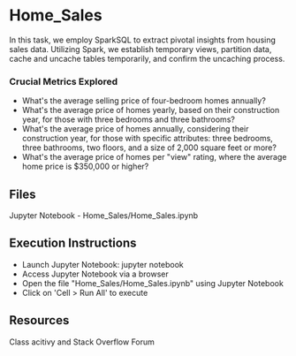 # Home_Sales
In this task, we employ SparkSQL to extract pivotal insights from housing sales data. Utilizing Spark, we establish temporary views, partition data, cache and uncache tables temporarily, and confirm the uncaching process.

### Crucial Metrics Explored
- What's the average selling price of four-bedroom homes annually?
- What's the average price of homes yearly, based on their construction year, for those with three bedrooms and three bathrooms?
- What's the average price of homes annually, considering their construction year, for those with specific attributes: three bedrooms, three bathrooms, two floors, and a size of 2,000 square feet or more?
- What's the average price of homes per "view" rating, where the average home price is $350,000 or higher?

## Files
Jupyter Notebook - Home_Sales/Home_Sales.ipynb

## Execution Instructions
- Launch Jupyter Notebook: jupyter notebook
- Access Jupyter Notebook via a browser
- Open the file "Home_Sales/Home_Sales.ipynb" using Jupyter Notebook
- Click on 'Cell > Run All' to execute

## Resources
Class acitivy and Stack Overflow Forum
